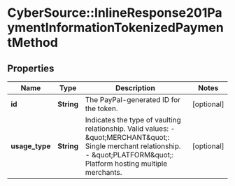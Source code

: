 # CyberSource::InlineResponse201PaymentInformationTokenizedPaymentMethod

## Properties
Name | Type | Description | Notes
------------ | ------------- | ------------- | -------------
**id** | **String** | The PayPal-generated ID for the token.  | [optional] 
**usage_type** | **String** | Indicates the type of vaulting relationship. Valid values: - \&quot;MERCHANT\&quot;: Single merchant relationship. - \&quot;PLATFORM\&quot;: Platform hosting multiple merchants.  | [optional] 


